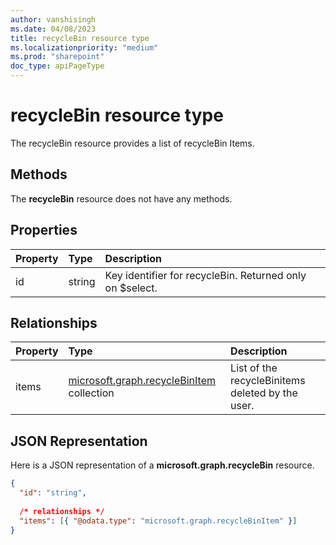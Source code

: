 ```yaml
---
author: vanshisingh
ms.date: 04/08/2023
title: recycleBin resource type
ms.localizationpriority: "medium"
ms.prod: "sharepoint"
doc_type: apiPageType
---
```

# recycleBin resource type

The recycleBin resource provides a list of recycleBin Items.

## Methods

The **recycleBin** resource does not have any methods.

## Properties

| Property | Type                                         | Description
|:-------- |:-------------------------------------------- |:-----------------------------------------------
| id       | string                                       | Key identifier for recycleBin. Returned only on $select.

## Relationships

| Property     | Type                                          | Description
|:------------ |:--------------------------------------------- |:-----------------------------------------------
| items        | [microsoft.graph.recycleBinItem](recycleBinItem.md) collection | List of the recycleBinitems deleted by the user.

## JSON Representation

Here is a JSON representation of a **microsoft.graph.recycleBin** resource.

<!-- {
"blockType": "resource",
"keyProperty": "id",
"@odata.type": "microsoft.graph.recycleBin",
"optionalProperties": []
}-->

```json
{
  "id": "string",
  
  /* relationships */
  "items": [{ "@odata.type": "microsoft.graph.recycleBinItem" }]
}
```

<!-- {
"type": "#page.annotation",
"createdBy": "API Clinic",
"section": "documentation"
}-->
